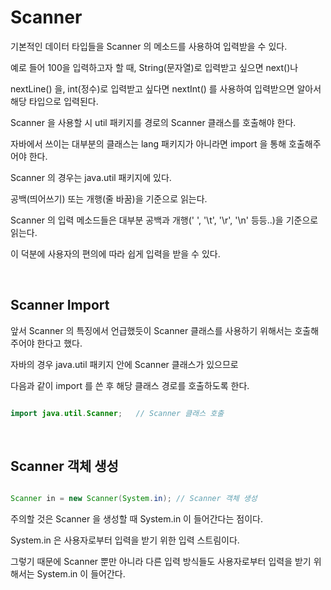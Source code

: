 # Scanner 
 
기본적인 데이터 타입들을 Scanner 의 메소드를 사용하여 입력받을 수 있다.

예로 들어 100을 입력하고자 할 때, String(문자열)로 입력받고 싶으면 next()나

 nextLine() 을, int(정수)로 입력받고 싶다면 nextInt() 를 사용하여 입력받으면 알아서 해당 타입으로 입력된다.


Scanner 을 사용할 시 util 패키지를 경로의 Scanner 클래스를 호출해야 한다.

자바에서 쓰이는 대부분의 클래스는 lang 패키지가 아니라면 import 을 통해 호출해주어야 한다.

Scanner 의 경우는 java.util 패키지에 있다.

공백(띄어쓰기) 또는 개행(줄 바꿈)을 기준으로 읽는다.

Scanner 의 입력 메소드들은 대부분 공백과 개행(' ', '\t', '\r', '\n' 등등..)을 기준으로 읽는다. 

이 덕분에 사용자의 편의에 따라 쉽게 입력을 받을 수 있다.

</br>

## Scanner Import

앞서 Scanner 의 특징에서 언급했듯이 Scanner 클래스를 사용하기 위해서는 호출해주어야 한다고 했다.

자바의 경우 java.util 패키지 안에 Scanner 클래스가 있으므로 

다음과 같이 import 를 쓴 후 해당 클래스 경로를 호출하도록 한다.

```java 

import java.util.Scanner;	// Scanner 클래스 호출

```

</br>

## Scanner 객체 생성

```java 

Scanner in = new Scanner(System.in); // Scanner 객체 생성

```

주의할 것은 Scanner 을 생성할 때 System.in 이 들어간다는 점이다.   

System.in 은 사용자로부터 입력을 받기 위한 입력 스트림이다.    

그렇기 때문에 Scanner 뿐만 아니라 다른 입력 방식들도 사용자로부터 입력을 받기 위해서는 System.in 이 들어간다.      
